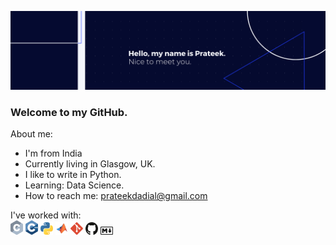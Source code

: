 ![alt text](https://github.com/pdadial/pdadial/blob/main/Banner.png "Banner")

### Welcome to my GitHub.

About me:
* I'm from India
* Currently living in Glasgow, UK.
* I like to write in Python.
* Learning: Data Science.
* How to reach me: [prateekdadial@gmail.com](mailto:prateekdadial@gmail.com)

I've worked with:  
<img src="https://github.com/pdadial/pdadial/blob/main/icons/c.svg" width="20">
<img src="https://github.com/pdadial/pdadial/blob/main/icons/c-plusplus.svg" width="20">
<img src="https://github.com/pdadial/pdadial/blob/main/icons/python.svg" width="20">
<img src="https://github.com/pdadial/pdadial/blob/main/icons/matlab.svg" width="20">
<img src="https://github.com/pdadial/pdadial/blob/main/icons/git-icon.svg" width="20">
<img src="https://github.com/pdadial/pdadial/blob/main/icons/github-icon.svg" width="20">
<img src="https://github.com/pdadial/pdadial/blob/main/icons/markdown.svg" width="20">
